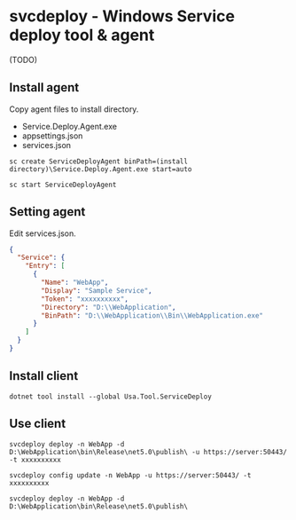 # svcdeploy - Windows Service deploy tool & agent

(TODO)

## Install agent

Copy agent files to install directory.

* Service.Deploy.Agent.exe
* appsettings.json
* services.json

```
sc create ServiceDeployAgent binPath=(install directory)\Service.Deploy.Agent.exe start=auto
```

```
sc start ServiceDeployAgent
```

## Setting agent

Edit services.json.

```json
{
  "Service": {
    "Entry": [
      {
        "Name": "WebApp",
        "Display": "Sample Service",
        "Token": "xxxxxxxxxx",
        "Directory": "D:\\WebApplication",
        "BinPath": "D:\\WebApplication\\Bin\\WebApplication.exe"
      }
    ]
  }
}
```

## Install client

```
dotnet tool install --global Usa.Tool.ServiceDeploy
```

## Use client

```
svcdeploy deploy -n WebApp -d D:\WebApplication\bin\Release\net5.0\publish\ -u https://server:50443/ -t xxxxxxxxxx
```

```
svcdeploy config update -n WebApp -u https://server:50443/ -t xxxxxxxxxx
```

```
svcdeploy deploy -n WebApp -d D:\WebApplication\bin\Release\net5.0\publish\
```
